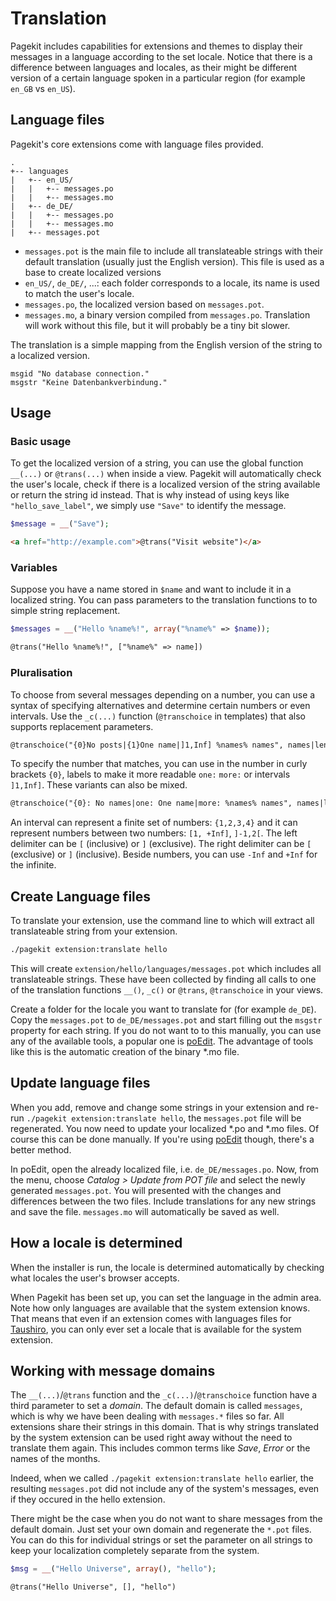 # Translation

Pagekit includes capabilities for extensions and themes to display their messages in a language according to the set locale. Notice that there is a difference between languages and locales, as their might be different version of a certain language spoken in a particular region (for example `en_GB` vs `en_US`). 

## Language files

Pagekit's core extensions come with language files provided.

```
.
+-- languages
|   +-- en_US/
|   |   +-- messages.po
|   |   +-- messages.mo
|   +-- de_DE/
|   |   +-- messages.po
|   |   +-- messages.mo
|   +-- messages.pot
```


 - `messages.pot` is the main file to include all translateable strings with their default translation (usually just the English version). This file is used as a base to create localized versions
 - `en_US/`, `de_DE/`, ...: each folder corresponds to a locale, its name is used to match the user's locale.
 - `messages.po`, the localized version based on `messages.pot`.
 - `messages.mo`, a binary version compiled from `messages.po`. Translation will work without this file, but it will probably be a tiny bit slower.

The translation is a simple mapping from the English version of the string to a localized version. 

```
msgid "No database connection."
msgstr "Keine Datenbankverbindung."
```


## Usage

### Basic usage

To get the localized version of a string, you can use the global function `__(...)` or `@trans(...)` when inside a view. Pagekit will automatically check the user's locale, check if there is a localized version of the string available or return the string id instead. That is why instead of using keys like `"hello_save_label"`, we simply use `"Save"` to identify the message.

```PHP
$message = __("Save");
```

```HTML
<a href="http://example.com">@trans("Visit website")</a>
```

### Variables

Suppose you have a name stored in `$name` and want to include it in a localized string. You can pass parameters to the translation functions to to simple string replacement.

```PHP
$messages = __("Hello %name%!", array("%name%" => $name));
```


```HTML
@trans("Hello %name%!", ["%name%" => name])
```

### Pluralisation

To choose from several messages depending on a number, you can use a syntax of specifying alternatives and determine certain numbers or even intervals. Use the `_c(...)` function (`@†ranschoice` in templates) that also supports replacement parameters.

```HTML
@transchoice("{0}No posts|{1}One name|]1,Inf] %names% names", names|length, ["%names%" => names|length])
```

To specify the number that matches, you can use in the number in curly brackets `{0}`, labels to make it more readable `one:` `more:` or intervals `]1,Inf]`. These variants can also be mixed.

```HTML
@transchoice("{0}: No names|one: One name|more: %names% names", names|length, ["%names%" => names|length])
```

An interval can represent a finite set of numbers: `{1,2,3,4}` and it can represent numbers between two numbers: `[1, +Inf]`, `]-1,2[`. The left delimiter can be `[` (inclusive) or `]` (exclusive). The right delimiter can be `[` (exclusive) or `]` (inclusive). Beside numbers, you can use `-Inf` and `+Inf` for the infinite.

## Create Language files

To translate your extension, use the command line to which will extract all translateable string from your extension.

```bash
./pagekit extension:translate hello
```

This will create `extension/hello/languages/messages.pot` which includes all translateable strings. These have been collected by finding all calls to one of the translation functions `__()`, `_c()` or `@trans`, `@transchoice` in your views.

Create a folder for the locale you want to translate for (for example `de_DE`). Copy the `messages.pot` to `de_DE/messages.pot` and start filling out the `msgstr` property for each string. If you do not want to to this manually, you can use any of the available tools, a popular one is [poEdit](http://www.poedit.net/). The advantage of tools like this is the automatic creation of the binary \*.mo file.

## Update language files

When you add, remove and change some strings in your extension and re-run `./pagekit extension:translate hello`, the `messages.pot` file will be regenerated. You now need to update your localized \*.po and \*.mo files. Of course this can be done manually. If you're using [poEdit](http://www.poedit.net/) though, there's a better method.

In poEdit, open the already localized file, i.e. `de_DE/messages.po`. Now, from the menu, choose *Catalog > Update from POT file* and select the newly generated `messages.pot`. You will presented with the changes and differences between the two files. Include translations for any new strings and save the file. `messages.mo` will automatically be saved as well.

## How a locale is determined

When the installer is run, the locale is determined automatically by checking what locales the user's browser accepts.

When Pagekit has been set up, you can set the language in the admin area. Note how only languages are available that the system extension knows. That means that even if an extension comes with languages files for [Taushiro](http://en.wikipedia.org/wiki/Taushiro_language), you can only ever set a locale that is available for the system extension.

## Working with message domains

The `__(...)`/`@trans` function and the `_c(...)`/`@transchoice` function have a third parameter to set a *domain*. The default domain is called `messages`, which is why we have been dealing with `messages.*` files so far. All extensions share their strings in this domain. That is why strings translated by the system extension can be used right away without the need to translate them again. This includes common terms like *Save*, *Error* or the names of the months.

Indeed, when we called `./pagekit extension:translate hello` earlier, the resulting `messages.pot` did not include any of the system's messages, even if they occured in the hello extension. 

There might be the case when you do not want to share messages from the default domain. Just set your own domain and regenerate the `*.pot` files. You can do this for individual strings or set the parameter on all strings to keep your localization completely separate from the system.

```PHP
$msg = __("Hello Universe", array(), "hello");
```


```
@trans("Hello Universe", [], "hello")
```
